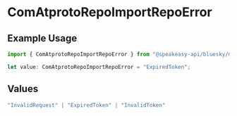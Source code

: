# ComAtprotoRepoImportRepoError

## Example Usage

```typescript
import { ComAtprotoRepoImportRepoError } from "@speakeasy-api/bluesky/models/errors";

let value: ComAtprotoRepoImportRepoError = "ExpiredToken";
```

## Values

```typescript
"InvalidRequest" | "ExpiredToken" | "InvalidToken"
```